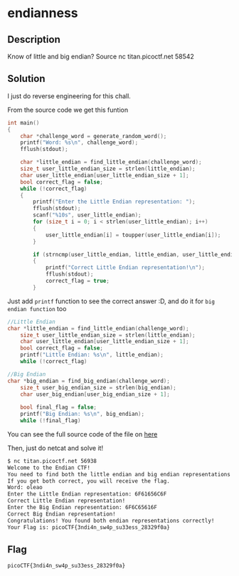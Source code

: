 # endianness

## Description

Know of little and big endian?
Source
nc titan.picoctf.net 58542

## Solution

I just do reverse engineering for this chall.

From the source code we get this funtion
```c
int main()
{
    char *challenge_word = generate_random_word();
    printf("Word: %s\n", challenge_word);
    fflush(stdout);

    char *little_endian = find_little_endian(challenge_word);
    size_t user_little_endian_size = strlen(little_endian);
    char user_little_endian[user_little_endian_size + 1];
    bool correct_flag = false;
    while (!correct_flag)
    {
        printf("Enter the Little Endian representation: ");
        fflush(stdout);
        scanf("%10s", user_little_endian);
        for (size_t i = 0; i < strlen(user_little_endian); i++)
        {
            user_little_endian[i] = toupper(user_little_endian[i]);
        }

        if (strncmp(user_little_endian, little_endian, user_little_endian_size) == 0)
        {
            printf("Correct Little Endian representation!\n");
            fflush(stdout);
            correct_flag = true;
        }
```

Just add `printf` function to see the correct answer :D, and do it for `big endian function` too

```c
//Little Endian
char *little_endian = find_little_endian(challenge_word);
    size_t user_little_endian_size = strlen(little_endian);
    char user_little_endian[user_little_endian_size + 1];
    bool correct_flag = false;
    printf("Little Endian: %s\n", little_endian);
    while (!correct_flag)

//Big Endian
char *big_endian = find_big_endian(challenge_word);
    size_t user_big_endian_size = strlen(big_endian);
    char user_big_endian[user_big_endian_size + 1];
    
    bool final_flag = false;
    printf("Big Endian: %s\n", big_endian);
    while (!final_flag)
```
You can see the full source code of the file on [here](/files/endianv1/solve.c)

Then, just do netcat and solve it!
```sh
$ nc titan.picoctf.net 56938
Welcome to the Endian CTF!
You need to find both the little endian and big endian representations of a word.
If you get both correct, you will receive the flag.
Word: oleao
Enter the Little Endian representation: 6F61656C6F
Correct Little Endian representation!
Enter the Big Endian representation: 6F6C65616F
Correct Big Endian representation!
Congratulations! You found both endian representations correctly!
Your Flag is: picoCTF{3ndi4n_sw4p_su33ess_28329f0a}
```
## Flag
    picoCTF{3ndi4n_sw4p_su33ess_28329f0a}